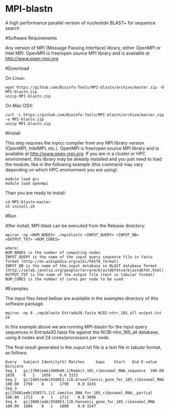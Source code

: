 MPI-blastn
==========

A high performance parallel version of nucleotide BLAST+ for sequence search

#Software Requirements

Any version of MPI (Message Passing Interface) library, either OpenMPI or Intel MPI.
OpenMPI is free/open source MPI library and is available at http://www.open-mpi.org

#Download

On Linux:

    wget https://github.com/Bioinfo-Tools/MPI-blastn/archive/master.zip -O MPI-blastn.zip 
    unzip MPI-blastn.zip

On Mac OSX:

    curl -L https://github.com/Bioinfo-Tools/MPI-blastn/archive/master.zip -o MPI-blastn.zip
    unzip MPI-blastn.zip

#Install

This step requires the mpicc compiler from any MPI library version (OpenMPI, IntelMPI, etc.). OpenMPI is free/open source MPI library and is available at http://www.open-mpi.org.
If you are in a cluster or HPC environment, this library may be already installed and you just need to load the module, like in the following example (this command may vary depending on which HPC environment you are using):

    module load gcc
    module load openmpi

Than you are ready to install:

    cd MPI-blastn-master
    sh install.sh

#Run

After install, MPI-blast can be executed from the Release directory:
 
    mpirun -np <NUM_NODES> ./mpiblastn <INPUT_QUERY> <INPUT_DB> <OUTPUT_TXT> <NUM_CORES>

    where:
    NUM_NODES is the number of computing nodes    
    INPUT_QUERY is the name of the input query sequence file in fasta format (http://en.wikipedia.org/wiki/FASTA_format)
    INPUT_DB is the name of the input database in BLAST database format (http://selab.janelia.org/people/farrarm/blastdbfmtv4/blastdbfmt.html)
    OUTPUT_TXT is the name of the output file (text in tabular format)
    NUM_CORES is the number of cores per node to be used

#Examples

The input files listed bellow are available in the examples directory of this software package.

    mpirun -np 8 ./mpiblastn Entrada30.fasta NCBI-ntnr_18S_all output.txt 24

In this example above we are running MPI-blastn for the input query sequences in Entrada30.fasta file against the NCBI-ntnr_18S_all database, using 8 nodes and 24 cores/processors per node.

The final result generated in the ouput.txt file is a text file in tabular format, as follows:

    Query	Subject	Identity(%)	Matches		Gaps	Start	End	E-value	Bitscore
    Seq_1	gi|1708|emb|X00640.1|Rabbit_18S_ribosomal_RNA_sequence	100.00	1858	0	1	1858	0.0	3333
    Seq_2	gi|2485|emb|X58052.1|D.bruxellensis_gene_for_18S_ribosomal_RNA	100.00	1799	0	1	1799	0.0	3245
    Seq_3	gi|2588|emb|X58571.1|C.immitus_DNA_for_18S_ribosomal_RNA,_partial	100.00	1713	0	1	1713	0.0	3090
    Seq_4	gi|2686|emb|X58053.1|D.hansenii_gene_for_18S_ribosomal_RNA	100.00	1800	0	1	1800	0.0	3247
